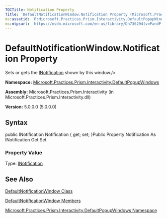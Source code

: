 ```yaml
---
TOCTitle: Notification Property
Title: 'DefaultNotificationWindow.Notification Property (Microsoft.Practices.Prism.Interactivity.DefaultPopupWindows)'
ms:assetid: 'P:Microsoft.Practices.Prism.Interactivity.DefaultPopupWindows.DefaultNotificationWindow.Notification'
ms:mtpsurl: 'https://msdn.microsoft.com/en-us/library/Dn736294(v=PandP.50)'
---
```



# DefaultNotificationWindow.Notification Property

Sets or gets the [INotification](https://msdn.microsoft.com/library/microsoft.practices.prism.interactivity.interactionrequest.inotification) shown by this window./&gt;

**Namespace:** [Microsoft.Practices.Prism.Interactivity.DefaultPopupWindows](https://msdn.microsoft.com/library/microsoft.practices.prism.interactivity.defaultpopupwindows)
**Assembly:** Microsoft.Practices.Prism.Interactivity (in Microsoft.Practices.Prism.Interactivity.dll)

**Version:** 5.0.0.0 (5.0.0.0)

## Syntax

public INotification Notification { get; set; }Public Property Notification As INotification Get Set
### Property Value

Type: [INotification](https://msdn.microsoft.com/library/microsoft.practices.prism.interactivity.interactionrequest.inotification)

## See Also

[DefaultNotificationWindow Class](https://msdn.microsoft.com/library/microsoft.practices.prism.interactivity.defaultpopupwindows.defaultnotificationwindow)

[DefaultNotificationWindow Members](https://msdn.microsoft.com/allmembers.t:microsoft.practices.prism.interactivity.defaultpopupwindows.defaultnotificationwindow)

[Microsoft.Practices.Prism.Interactivity.DefaultPopupWindows Namespace](https://msdn.microsoft.com/library/microsoft.practices.prism.interactivity.defaultpopupwindows)
